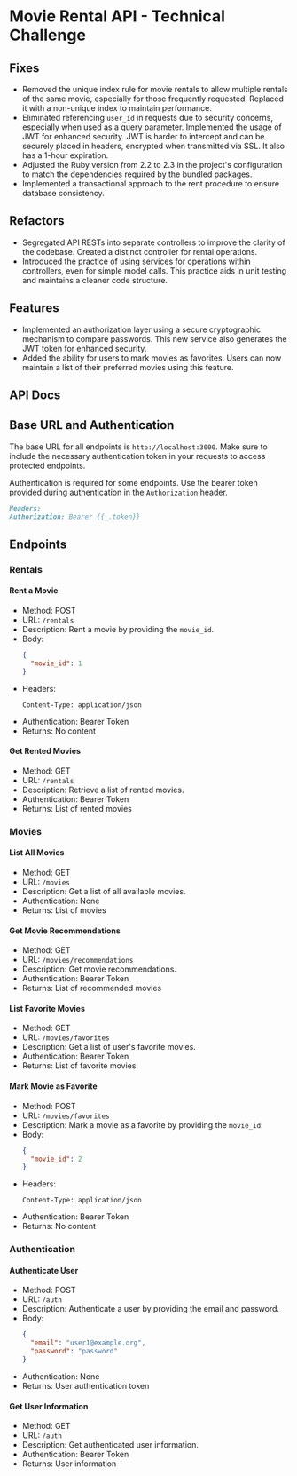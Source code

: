 # Movie Rental API - Technical Challenge

## Fixes

- Removed the unique index rule for movie rentals to allow multiple rentals of the same movie, especially for those
  frequently requested. Replaced it with a non-unique index to maintain performance.
- Eliminated referencing `user_id` in requests due to security concerns, especially when used as a query parameter.
  Implemented the usage of JWT for enhanced security. JWT is harder to intercept and can be securely placed in headers,
  encrypted when transmitted via SSL. It also has a 1-hour expiration.
- Adjusted the Ruby version from 2.2 to 2.3 in the project's configuration to match the dependencies required by the
  bundled packages.
- Implemented a transactional approach to the rent procedure to ensure database consistency.

## Refactors

- Segregated API RESTs into separate controllers to improve the clarity of the codebase. Created a distinct controller for rental operations.
- Introduced the practice of using services for operations within controllers, even for simple model calls. This
  practice aids in unit testing and maintains a cleaner code structure.

## Features

- Implemented an authorization layer using a secure cryptographic mechanism to compare passwords. This new service also
  generates the JWT token for enhanced security.
- Added the ability for users to mark movies as favorites. Users can now maintain a list of their preferred movies using
  this feature.

## API Docs

## Base URL and Authentication

The base URL for all endpoints is `http://localhost:3000`. Make sure to include the necessary authentication token in
your requests to access protected endpoints.

Authentication is required for some endpoints. Use the bearer token provided during authentication in
the `Authorization` header.

```markdown
Headers:
Authorization: Bearer {{_.token}}
```

## Endpoints

### Rentals

#### Rent a Movie

- Method: POST
- URL: `/rentals`
- Description: Rent a movie by providing the `movie_id`.
- Body:
  ```json
  {
    "movie_id": 1
  }
  ```
- Headers:
  ```
  Content-Type: application/json
  ```
- Authentication: Bearer Token
- Returns: No content

#### Get Rented Movies

- Method: GET
- URL: `/rentals`
- Description: Retrieve a list of rented movies.
- Authentication: Bearer Token
- Returns: List of rented movies

### Movies

#### List All Movies

- Method: GET
- URL: `/movies`
- Description: Get a list of all available movies.
- Authentication: None
- Returns: List of movies

#### Get Movie Recommendations

- Method: GET
- URL: `/movies/recommendations`
- Description: Get movie recommendations.
- Authentication: Bearer Token
- Returns: List of recommended movies

#### List Favorite Movies

- Method: GET
- URL: `/movies/favorites`
- Description: Get a list of user's favorite movies.
- Authentication: Bearer Token
- Returns: List of favorite movies

#### Mark Movie as Favorite

- Method: POST
- URL: `/movies/favorites`
- Description: Mark a movie as a favorite by providing the `movie_id`.
- Body:
  ```json
  {
    "movie_id": 2
  }
  ```
- Headers:
  ```
  Content-Type: application/json
  ```
- Authentication: Bearer Token
- Returns: No content

### Authentication

#### Authenticate User

- Method: POST
- URL: `/auth`
- Description: Authenticate a user by providing the email and password.
- Body:
  ```json
  {
    "email": "user1@example.org",
    "password": "password"
  }
  ```
- Authentication: None
- Returns: User authentication token

#### Get User Information

- Method: GET
- URL: `/auth`
- Description: Get authenticated user information.
- Authentication: Bearer Token
- Returns: User information
